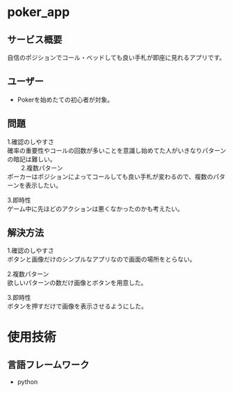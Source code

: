# poker_app

## サービス概要
自信のポジションでコール・ベッドしても良い手札が即座に見れるアプリです。

## ユーザー
- Pokerを始めたての初心者が対象。

## 問題
1.確認のしやすさ<br>
確率の重要性やコールの回数が多いことを意識し始めてた人がいきなりパターンの暗記は難しい。<br>
　　
2.複数パターン<br>
ポーカーはポジションによってコールしても良い手札が変わるので、複数のパターンを表示したい。<br>

3.即時性<br>
ゲーム中に先ほどのアクションは悪くなかったのかも考えたい。

## 解決方法
1.確認のしやすさ<br>
ボタンと画像だけのシンプルなアプリなので画面の場所をとらない。<br>

2.複数パターン<br>
欲しいパターンの数だけ画像とボタンを用意した。<br>

3.即時性<br>
ボタンを押すだけで画像を表示させるようにした。<br>

# 使用技術
## 言語フレームワーク
- python
